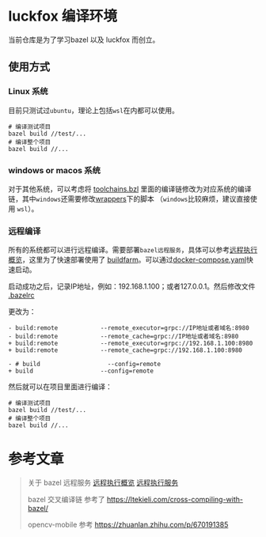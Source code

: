 # luckfox 编译环境

当前仓库是为了学习bazel 以及 luckfox 而创立。

## 使用方式

### Linux 系统 

目前只测试过`ubuntu`，理论上包括`wsl`在内都可以使用。

```shell
# 编译测试项目
bazel build //test/...
# 编译整个项目
bazel build //...
```

### windows or macos 系统

对于其他系统，可以考虑将 [toolchains.bzl](toolchain%2Ftoolchains.bzl) 里面的编译链修改为对应系统的编译链，其中`windows`还需要修改[wrappers](toolchain%2Ftoolchains%2Fcc-armv7l-luckfox%2Fwrappers)下的脚本
（`windows`比较麻烦，建议直接使用 `wsl`）。

### 远程编译

所有的系统都可以进行远程编译。需要部署`bazel远程服务`，具体可以参考[远程执行概览](https://bazel.build/remote/rbe)，这里为了快速部署使用了 [buildfarm](https://github.com/bazelbuild/bazel-buildfarm)。可以通过[docker-compose.yaml](docker-bazel-buildfarm%2Fdocker-compose.yaml)快速启动。

启动成功之后，记录IP地址，例如：192.168.1.100；或者127.0.0.1。然后修改文件 [.bazelrc](.bazelrc)

更改为：

```git
- build:remote            --remote_executor=grpc://IP地址或者域名:8980
- build:remote            --remote_cache=grpc://IP地址或者域名:8980
+ build:remote            --remote_executor=grpc://192.168.1.100:8980
+ build:remote            --remote_cache=grpc://192.168.1.100:8980

- # build                   --config=remote
+ build                   --config=remote
```

然后就可以在项目里面进行编译：

```shell
# 编译测试项目
bazel build //test/...
# 编译整个项目
bazel build //...
```


# 参考文章

>
> 关于 bazel 远程服务 [远程执行概览](https://bazel.build/remote/rbe) [远程执行服务](https://bazel.build/community/remote-execution-services?hl=zh-cn)
>
> bazel 交叉编译链 参考了 https://ltekieli.com/cross-compiling-with-bazel/
> 
> opencv-mobile 参考 https://zhuanlan.zhihu.com/p/670191385
> 
